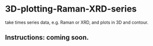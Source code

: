# 3D-plotting-Raman-XRD-series
take times series data, e.g. Raman or XRD, and plots in 3D and contour.

## Instructions:  coming soon.
